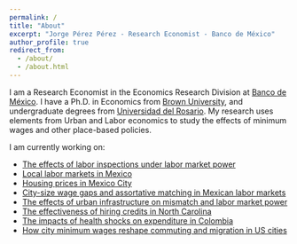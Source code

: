 ```yaml
---
permalink: /
title: "About"
excerpt: "Jorge Pérez Pérez - Research Economist - Banco de México"
author_profile: true
redirect_from: 
  - /about/
  - /about.html
---
```


I am a Research Economist in the Economics Research Division at [Banco de México](https://www.banxico.org.mx). I have a Ph.D. in Economics from [Brown University](https://www.brown.edu/academics/economics/), and undergraduate degrees from [Universidad del Rosario](https://www.urosario.edu.co/Facultad-de-Economia/Inicio/). My research uses elements from Urban and Labor economics to study the effects of minimum wages and other place-based policies. 

I am currently working on:

* [The effects of labor inspections under labor market power](/research/2025-10-02-inspections)
* [Local labor markets in Mexico](/research/2025-1-24-mexico-llm)
* [Housing prices in Mexico City](/research/2024-10-31-mnp-gradients)
* [City-size wage gaps and assortative matching in Mexican labor markets](/research/2023-6-15-akmcitysize)
* [The effects of urban infrastructure on mismatch and labor market power](/research/2020-10-28-infrastructure)
* [The effectiveness of hiring credits in North Carolina](/research/2019-5-3-nc-hiring-credits)
* [The impacts of health shocks on expenditure in Colombia](/research/2023-6-15-consumption-shocks)
* [How city minimum wages reshape commuting and migration in US cities](/research/2017-10-10-city-minimum-wages) 







